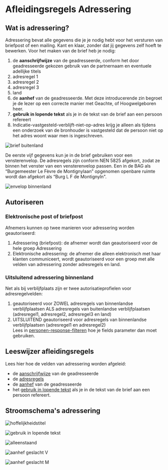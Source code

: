 # Afleidingsregels Adressering

## Wat is adressering?
Adressering bevat alle gegevens die je je nodig hebt voor het versturen van briefpost of een mailing. Kant en klaar, zonder dat jij gegevens zelf hoeft te bewerken. Voor het maken van de brief heb je nodig:  
1. de **aanschrijfwijze** van de geadresseerde, conform het door geadresseerde gekozen gebruik van de partnernaam en eventuele adellijke titels
2. adresregel 1
3. adresregel 2
4. adresregel 3
5. land
6. de **aanhef** van de geadresseerde. Met deze introducerende zin begroet je de lezer op een correcte manier met Geachte, of Hoogwelgeboren heer.
7. **gebruik in lopende tekst** als je in de tekst van de brief aan een persoon refereert
8. Indicatie-vastgesteld-verblijft-niet-op-adres krijg je alleen als tijdens een onderzoek van de bronhouder is vastgesteld dat de persoon niet op het adres woont waar men is ingeschreven. 
   

![brief buitenland](brief-buitenland.png)

De eerste vijf gegevens kun je in de brief gebruiken voor een vensterenvelop. De adresregels zijn conform NEN 5825 afgekort, zodat ze binnen het venster van een vensterenvelop passen. 
Een in de BAG als “Burgemeester Le Fèvre de Montignylaan” opgenomen openbare ruimte wordt dan afgekort als “Burg L F de Montignyln".  

![envelop binnenland](envelop-binnenland.png)

##  Autoriseren  

### Elektronische post of briefpost
Afnemers kunnen op twee manieren voor adressering worden geautoriseerd:   
1. Adressering (briefpost): de afnemer wordt dan geautoriseerd voor de hele groep Adressering
2. Elektronische adressering: de afnemer die alleen elektronisch met haar klanten communiceert, wordt geautoriseerd voor een groep met alle velden van adressering zonder adresregels en land. 

### Uitsluitend adressering binnenland
Net als bij verblijfplaats zijn er twee autorisatieprofielen voor adresregelvelden:
1. geautoriseerd voor ZOWEL adresregels van binnenlandse verblijfplaatsen ALS adresregels van buitenlandse verblijfplaatsen (adresregel1, adresregel2, adresregel3 en land)
2. UITSLUITEND geautoriseerd voor adresregels van binnenlandse verblijfplaatsen (adresregel1 en adresregel2)  
Lees in [personen-response-filteren](/how-tos/personen-response-filteren) hoe je fields parameter dan moet gebruiken.

## Leeswijzer afleidingsregels
Lees hier hoe de velden van adressering worden afgeleid:  
- de [aanschrijfwijze](/personen/informatieproducten/adressering/aanschrijfwijze) van de geadresseerde
- de [adresregels](/personen/informatieproducten/adressering/adresregels)
- de [aanhef](/personen/informatieproducten/adressering/aanhef) van de geadresseerde
- het [gebruik in lopende tekst](/personen/informatieproducten/adressering/gebruikinlopendetekst) als je in de tekst van de brief aan een persoon refereert.

## Stroomschema's adressering

![hoffelijkheidstitel](stroomschema-hoffelijkheidstitel.png)

![gebruik in lopende tekst](stroomschema-gebruikinlopendetekst.png)

![alleenstaand](stroomschema-alleenstaand.png)

![aanhef geslacht V](stroomschema-aanhef-V.png)

![aanhef geslacht M](stroomschema-aanhef-M.png)
